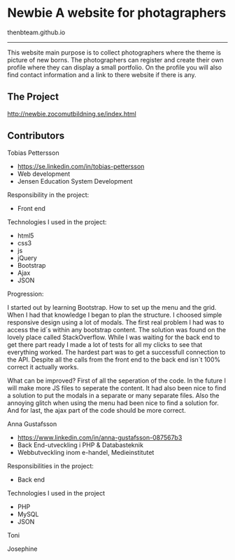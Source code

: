 # Newbie A website for photagraphers 
thenbteam.github.io

--------
This website main purpose is to collect photographers where the theme is picture of new borns. The photographers can register and create their own profile where they can display a small portfolio. On the profile you will also find contact information and a link to there website if there is any.

The Project
-----------
http://newbie.zocomutbildning.se/index.html

Contributors
------------
Tobias Pettersson 
  - https://se.linkedin.com/in/tobias-pettersson
  - Web development
  - Jensen Education System Development

Responsibility in the project:
  - Front end
  
Technologies I used in the project: 
  - html5 
  - css3 
  - js
  - jQuery
  - Bootstrap
  - Ajax
  - JSON
  
Progression:

I started out by learning Bootstrap. How to set up the menu and the grid. When I had that knowledge I began to plan the structure. I choosed simple responsive design using a lot of modals. The first real problem I had was to access the id´s within any bootstrap content. The solution was found on the lovely place called StackOverflow. While I was waiting for the back end to get there part ready I made a lot of tests for all my clicks to see that everything worked. The hardest part was to get a successfull connection to the API. Despite all the calls from the front end to the back end isn´t 100% correct it actually works.

What can be improved? First of all the seperation of the code. In the future I will make more JS files to seperate the content. It had also been nice to find a solution to put the modals in a separate or many separate files. Also the annoying glitch when using the menu had been nice to find a solution for. And for last, the ajax part of the code should be more correct.

Anna Gustafsson
  - https://www.linkedin.com/in/anna-gustafsson-087567b3
  - Back End-utveckling i PHP & Databasteknik
  - Webbutveckling inom e-handel, Medieinstitutet

Responsibilities in the project:
  - Back end

Technologies I used in the project
  - PHP
  - MySQL
  - JSON


Toni


Josephine




  
